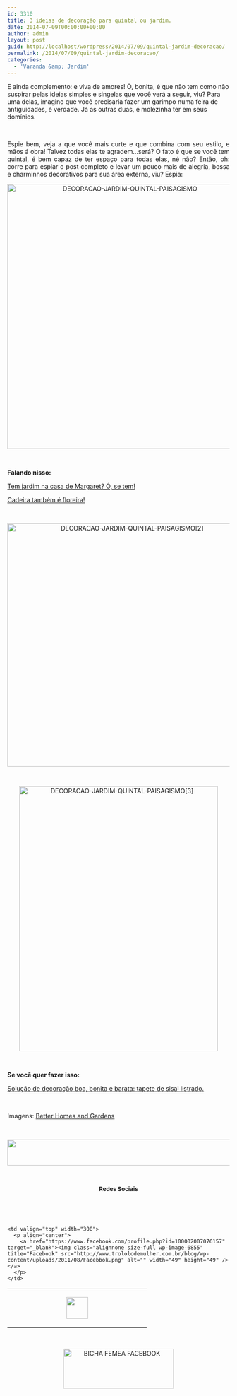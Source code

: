 ```yaml
---
id: 3310
title: 3 ideias de decoração para quintal ou jardim.
date: 2014-07-09T00:00:00+00:00
author: admin
layout: post
guid: http://localhost/wordpress/2014/07/09/quintal-jardim-decoracao/
permalink: /2014/07/09/quintal-jardim-decoracao/
categories:
  - 'Varanda &amp; Jardim'
---
```

E ainda complemento: e viva de amores! Ô, bonita, é que não tem como não suspirar pelas ideias simples e singelas que você verá a seguir, viu? Para uma delas, imagino que você precisaria fazer um garimpo numa feira de antiguidades, é verdade. Já as outras duas, é molezinha ter em seus domínios.

&nbsp;

<p align="justify">
  Espie bem, veja a que você mais curte e que combina com seu estilo, e mãos á obra! Talvez todas elas te agradem…será? O fato é que se você tem quintal, é bem capaz de ter espaço para todas elas, né não? Então, oh: corre para espiar o post completo e levar um pouco mais de alegria, bossa e charminhos decorativos para sua área externa, viu? Espia:
</p>

<!--more-->

<p align="center">
  <a href="http://www.trololodemulher.com.br/blog/wp-content/uploads/2014/06/DECORACAO-JARDIM-QUINTAL-PAISAGISMO.jpg"><img class="alignnone size-full wp-image-10129" src="http://www.trololodemulher.com.br/blog/wp-content/uploads/2014/06/DECORACAO-JARDIM-QUINTAL-PAISAGISMO.jpg" alt="DECORACAO-JARDIM-QUINTAL-PAISAGISMO" width="540" height="600" /></a>
</p>

&nbsp;

**Falando nisso:**

<a href="http://www.trololodemulher.com.br/2012/01/04/jardim-casa-margaret/" target="_blank">Tem jardim na casa de Margaret? Ô, se tem!</a>

<a href="http://www.trololodemulher.com.br/2009/02/23/reutilizacao-cadeira-jardim/" target="_blank">Cadeira também é floreira!</a>

&nbsp;

<p style="text-align: center;">
  <a href="http://www.trololodemulher.com.br/blog/wp-content/uploads/2014/06/DECORACAO-JARDIM-QUINTAL-PAISAGISMO2.jpg"><img class="alignnone size-full wp-image-10130" src="http://www.trololodemulher.com.br/blog/wp-content/uploads/2014/06/DECORACAO-JARDIM-QUINTAL-PAISAGISMO2.jpg" alt="DECORACAO-JARDIM-QUINTAL-PAISAGISMO[2]" width="550" height="550" /></a>
</p>

&nbsp;

<p align="center">
  <a href="http://www.trololodemulher.com.br/blog/wp-content/uploads/2014/06/DECORACAO-JARDIM-QUINTAL-PAISAGISMO3.jpg"><img class="alignnone size-full wp-image-10133" src="http://www.trololodemulher.com.br/blog/wp-content/uploads/2014/06/DECORACAO-JARDIM-QUINTAL-PAISAGISMO3.jpg" alt="DECORACAO-JARDIM-QUINTAL-PAISAGISMO[3]" width="450" height="600" /></a>
</p>

&nbsp;

**Se você quer fazer isso:**

<a href="http://www.trololodemulher.com.br/2013/06/12/decoracao-barata-sala/" target="_blank">Solução de decoração boa, bonita e barata: tapete de sisal listrado.</a>

&nbsp;

Imagens: <a href="http://www.bhg.com/" target="_blank">Better Homes and Gardens</a>

&nbsp;

<p align="center">
  <a href="http://feedburner.google.com/fb/a/mailverify?uri=blogbichafemea&loc=pt_BR" target="_blank"><img class="alignnone size-full wp-image-8451" title="Assine o Bicha Fêmea grátis!" src="http://www.trololodemulher.com.br/blog/wp-content/uploads/2012/01/rodapé.png" alt="" width="600" height="59" /></a>
</p>

&nbsp;

<p align="center">
  <strong><span style="font-size: small;">Redes Sociais</span></strong>
</p>

&nbsp;

&nbsp;

<table border="0" width="600" cellspacing="0" cellpadding="2">
  <tr>
    <td valign="top" width="300">
      <p align="center">
        <a href="https://twitter.com/#%21/bichafemea" target="_blank"><img class="alignnone size-full wp-image-6857" title="Twitter" src="http://www.trololodemulher.com.br/blog/wp-content/uploads/2011/08/Twitter.png" alt="" width="49" height="49" /></a>
      </p>
    </td>
    
    <td valign="top" width="300">
      <p align="center">
        <a href="https://www.facebook.com/profile.php?id=100002007076157" target="_blank"><img class="alignnone size-full wp-image-6855" title="Facebook" src="http://www.trololodemulher.com.br/blog/wp-content/uploads/2011/08/Facebbok.png" alt="" width="49" height="49" /></a>
      </p>
    </td>
  </tr>
</table>

&nbsp;

<p style="text-align: center;">
  <a href="https://www.facebook.com/bichafemea" target="_blank"><img class="alignnone size-full wp-image-9849" src="http://www.trololodemulher.com.br/blog/wp-content/uploads/2014/01/BICHA-FEMEA-FACEBOOK1.png" alt="BICHA FEMEA FACEBOOK" width="250" height="90" /></a>
</p>